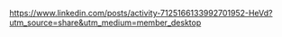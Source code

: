https://www.linkedin.com/posts/activity-7125166133992701952-HeVd?utm_source=share&utm_medium=member_desktop

